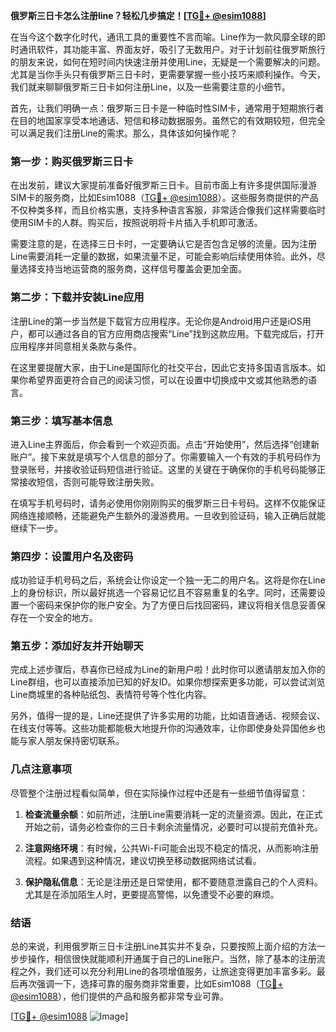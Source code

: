 **俄罗斯三日卡怎么注册line？轻松几步搞定！[[TG💪+ @esim1088](https://t.me/s/esim1088)]**

在当今这个数字化时代，通讯工具的重要性不言而喻。Line作为一款风靡全球的即时通讯软件，其功能丰富、界面友好，吸引了无数用户。对于计划前往俄罗斯旅行的朋友来说，如何在短时间内快速注册并使用Line，无疑是一个需要解决的问题。尤其是当你手头只有俄罗斯三日卡时，更需要掌握一些小技巧来顺利操作。今天，我们就来聊聊俄罗斯三日卡如何注册Line，以及一些需要注意的小细节。

首先，让我们明确一点：俄罗斯三日卡是一种临时性SIM卡，通常用于短期旅行者在目的地国家享受本地通话、短信和移动数据服务。虽然它的有效期较短，但完全可以满足我们注册Line的需求。那么，具体该如何操作呢？

### **第一步：购买俄罗斯三日卡**

在出发前，建议大家提前准备好俄罗斯三日卡。目前市面上有许多提供国际漫游SIM卡的服务商，比如Esim1088（[TG💪+ @esim1088](https://t.me/s/esim1088)）。这些服务商提供的产品不仅种类多样，而且价格实惠，支持多种语言客服，非常适合像我们这样需要临时使用SIM卡的人群。购买后，按照说明将卡片插入手机即可激活。

需要注意的是，在选择三日卡时，一定要确认它是否包含足够的流量。因为注册Line需要消耗一定量的数据，如果流量不足，可能会影响后续使用体验。此外，尽量选择支持当地运营商的服务商，这样信号覆盖会更加全面。

### **第二步：下载并安装Line应用**

注册Line的第一步当然是下载官方应用程序。无论你是Android用户还是iOS用户，都可以通过各自的官方应用商店搜索“Line”找到这款应用。下载完成后，打开应用程序并同意相关条款与条件。

在这里要提醒大家，由于Line是国际化的社交平台，因此它支持多国语言版本。如果你希望界面更符合自己的阅读习惯，可以在设置中切换成中文或其他熟悉的语言。

### **第三步：填写基本信息**

进入Line主界面后，你会看到一个欢迎页面。点击“开始使用”，然后选择“创建新账户”。接下来就是填写个人信息的部分了。你需要输入一个有效的手机号码作为登录账号，并接收验证码短信进行验证。这里的关键在于确保你的手机号码能够正常接收短信，否则可能导致注册失败。

在填写手机号码时，请务必使用你刚刚购买的俄罗斯三日卡号码。这样不仅能保证网络连接顺畅，还能避免产生额外的漫游费用。一旦收到验证码，输入正确后就能继续下一步。

### **第四步：设置用户名及密码**

成功验证手机号码之后，系统会让你设定一个独一无二的用户名。这将是你在Line上的身份标识，所以最好挑选一个容易记忆且不容易重复的名字。同时，还需要设置一个密码来保护你的账户安全。为了方便日后找回密码，建议将相关信息妥善保存在一个安全的地方。

### **第五步：添加好友并开始聊天**

完成上述步骤后，恭喜你已经成为Line的新用户啦！此时你可以邀请朋友加入你的Line群组，也可以直接添加已知的好友ID。如果你想探索更多功能，可以尝试浏览Line商城里的各种贴纸包、表情符号等个性化内容。

另外，值得一提的是，Line还提供了许多实用的功能，比如语音通话、视频会议、在线支付等等。这些功能都能极大地提升你的沟通效率，让你即使身处异国他乡也能与家人朋友保持密切联系。

### **几点注意事项**

尽管整个注册过程看似简单，但在实际操作过程中还是有一些细节值得留意：

1. **检查流量余额**：如前所述，注册Line需要消耗一定的流量资源。因此，在正式开始之前，请务必检查你的三日卡剩余流量情况，必要时可以提前充值补充。
   
2. **注意网络环境**：有时候，公共Wi-Fi可能会出现不稳定的情况，从而影响注册流程。如果遇到这种情况，建议切换至移动数据网络试试看。

3. **保护隐私信息**：无论是注册还是日常使用，都不要随意泄露自己的个人资料。尤其是在添加陌生人时，更要提高警惕，以免遭受不必要的麻烦。

### **结语**

总的来说，利用俄罗斯三日卡注册Line其实并不复杂，只要按照上面介绍的方法一步步操作，相信很快就能顺利开通属于自己的Line账户。当然，除了基本的注册流程之外，我们还可以充分利用Line的各项增值服务，让旅途变得更加丰富多彩。最后再次强调一下，选择可靠的服务商非常重要，比如Esim1088（[TG💪+ @esim1088](https://t.me/s/esim1088)），他们提供的产品和服务都非常专业可靠。

[[TG💪+ @esim1088](https://t.me/s/esim1088) ![Image](https://i.postimg.cc/4NQfJmqS/Snipaste-2025-05-13-00-14-12.png)]